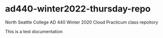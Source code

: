# ad440-winter2022-thursday-repo
North Seattle College AD 440 Winter 2020 Cloud Practicum class repoitory

This is a test documentation
